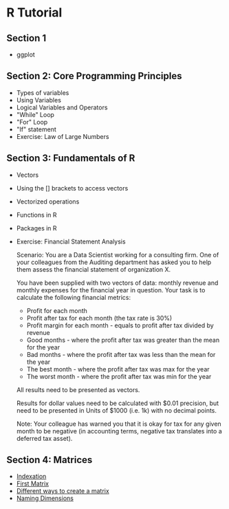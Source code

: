 # R Tutorial

## Section 1
* ggplot

## Section 2: Core Programming Principles
* Types of variables
* Using Variables
* Logical Variables and Operators
* "While" Loop
* "For" Loop
* "If" statement
* Exercise: Law of Large Numbers

## Section 3: Fundamentals of R
* Vectors
* Using the [] brackets to access vectors
* Vectorized operations
* Functions in R
* Packages in R
* Exercise: Financial Statement Analysis

  Scenario: You are a Data Scientist working for a consulting firm. One of your colleagues from the Auditing department has asked you to help them assess the financial statement of organization X.

  You have been supplied with two vectors of data: monthly revenue and monthly expenses for the financial year in question. Your task is to calculate the following financial metrics:
  - Profit for each month
  - Profit after tax for each month (the tax rate is 30%)
  - Profit margin for each month - equals to profit after tax divided by revenue
  - Good months - where the profit after tax was greater than the mean for the year
  - Bad months - where the profit after tax was less than the mean for the year
  - The best month - where the profit after tax was max for the year
  - The worst month - where the profit after tax was min for the year

  All results need to be presented as vectors.

  Results for dollar values need to be calculated with $0.01 precision, but need to be presented in Units of $1000 (i.e. 1k) with no decimal points.

  Note: Your colleague has warned you that it is okay for tax for any given month to be negative (in accounting terms, negative tax translates into a deferred tax asset).

## Section 4: Matrices
* [Indexation](section-4/indexation.R)
* [First Matrix](section-4/first_matrix.R)
* [Different ways to create a matrix](section-4/different_ways_to_create_a_matrix.R)
* [Naming Dimensions](section-4/naming_dimensions.R)
